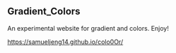 ## Gradient_Colors

An experimental website for gradient and colors.
Enjoy!

https://samueljeng14.github.io/colo0Or/
